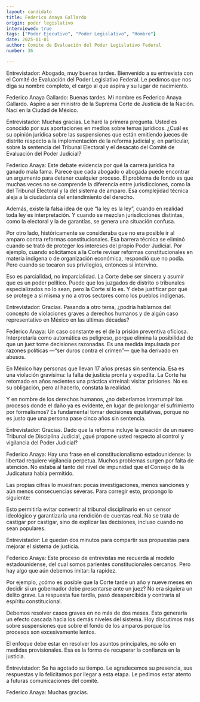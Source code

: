 ```yaml
---
layout: candidato
title: Federico Anaya Gallardo
origin: poder legislativo
interviewed: true
tags: ["Poder Ejecutivo", "Poder Legislativo", "Hombre"]
date: 2025-01-01
author: Comite de Evaluación del Poder Legislativo Federal
number: 36

---
```


Entrevistador: Abogado, muy buenas tardes. Bienvenido a su entrevista con el Comité de Evaluación del Poder Legislativo Federal. Le pedimos que nos diga su nombre completo, el cargo al que aspira y su lugar de nacimiento.

Federico Anaya Gallardo: Buenas tardes. Mi nombre es Federico Anaya Gallardo. Aspiro a ser ministro de la Suprema Corte de Justicia de la Nación. Nací en la Ciudad de México.

Entrevistador: Muchas gracias. Le haré la primera pregunta. Usted es conocido por sus aportaciones en medios sobre temas jurídicos. ¿Cuál es su opinión jurídica sobre las suspensiones que están emitiendo jueces de distrito respecto a la implementación de la reforma judicial y, en particular, sobre la sentencia del Tribunal Electoral y el desacato del Comité de Evaluación del Poder Judicial?

Federico Anaya: Este debate evidencia por qué la carrera jurídica ha ganado mala fama. Parece que cada abogado o abogada puede encontrar un argumento para detener cualquier proceso. El problema de fondo es que muchas veces no se comprende la diferencia entre jurisdicciones, como la del Tribunal Electoral y la del sistema de amparo. Esa complejidad técnica aleja a la ciudadanía del entendimiento del derecho.

Además, existe la falsa idea de que “la ley es la ley”, cuando en realidad toda ley es interpretación. Y cuando se mezclan jurisdicciones distintas, como la electoral y la de garantías, se genera una situación confusa.

Por otro lado, históricamente se consideraba que no era posible ir al amparo contra reformas constitucionales. Esa barrera técnica se eliminó cuando se trató de proteger los intereses del propio Poder Judicial. Por ejemplo, cuando solicitamos a la Corte revisar reformas constitucionales en materia indígena o de organización económica, respondió que no podía. Pero cuando se tocaron sus privilegios, entonces sí intervino.

Eso es parcialidad, no imparcialidad. La Corte debe ser sincera y asumir que es un poder político. Puede que los juzgados de distrito o tribunales especializados no lo sean, pero la Corte sí lo es. Y debe justificar por qué se protege a sí misma y no a otros sectores como los pueblos indígenas.

Entrevistador: Gracias. Pasando a otro tema, ¿podría hablarnos del concepto de violaciones graves a derechos humanos y de algún caso representativo en México en las últimas décadas?

Federico Anaya: Un caso constante es el de la prisión preventiva oficiosa. Interpretarla como automática es peligroso, porque elimina la posibilidad de que un juez tome decisiones razonadas. Es una medida impulsada por razones políticas —“ser duros contra el crimen”— que ha derivado en abusos.

En México hay personas que llevan 17 años presas sin sentencia. Esa es una violación gravísima: la falta de justicia pronta y expedita. La Corte ha retomado en años recientes una práctica virreinal: visitar prisiones. No es su obligación, pero al hacerlo, constata la realidad.

Y en nombre de los derechos humanos, ¿no deberíamos interrumpir los procesos donde el daño ya es evidente, en lugar de prolongar el sufrimiento por formalismos? Es fundamental tomar decisiones equitativas, porque no es justo que una persona pase cinco años sin sentencia.

Entrevistador: Gracias. Dado que la reforma incluye la creación de un nuevo Tribunal de Disciplina Judicial, ¿qué propone usted respecto al control y vigilancia del Poder Judicial?

Federico Anaya: Hay una frase en el constitucionalismo estadounidense: la libertad requiere vigilancia perpetua. Muchos problemas surgen por falta de atención. No estaba al tanto del nivel de impunidad que el Consejo de la Judicatura había permitido.

Las propias cifras lo muestran: pocas investigaciones, menos sanciones y aún menos consecuencias severas. Para corregir esto, propongo lo siguiente:

Esto permitiría evitar convertir al tribunal disciplinario en un censor ideológico y garantizaría una rendición de cuentas real. No se trata de castigar por castigar, sino de explicar las decisiones, incluso cuando no sean populares.

Entrevistador: Le quedan dos minutos para compartir sus propuestas para mejorar el sistema de justicia.

Federico Anaya: Este proceso de entrevistas me recuerda al modelo estadounidense, del cual somos parientes constitucionales cercanos. Pero hay algo que aún debemos imitar: la rapidez.

Por ejemplo, ¿cómo es posible que la Corte tarde un año y nueve meses en decidir si un gobernador debe presentarse ante un juez? No era siquiera un delito grave. La respuesta fue tardía, pasó desapercibida y contraria al espíritu constitucional.

Debemos resolver casos graves en no más de dos meses. Esto generaría un efecto cascada hacia los demás niveles del sistema. Hoy discutimos más sobre suspensiones que sobre el fondo de los amparos porque los procesos son excesivamente lentos.

El enfoque debe estar en resolver los asuntos principales, no sólo en medidas provisionales. Esa es la forma de recuperar la confianza en la justicia.

Entrevistador: Se ha agotado su tiempo. Le agradecemos su presencia, sus respuestas y lo felicitamos por llegar a esta etapa. Le pedimos estar atento a futuras comunicaciones del comité.

Federico Anaya: Muchas gracias.

